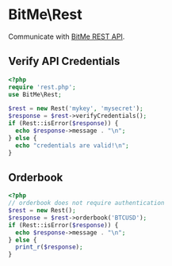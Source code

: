 # BitMe\Rest

Communicate with [BitMe REST API](http://bitme.github.com/rest/).

## Verify API Credentials

```php
<?php
require 'rest.php';
use BitMe\Rest;

$rest = new Rest('mykey', 'mysecret');
$response = $rest->verifyCredentials();
if (Rest::isError($response)) {
  echo $response->message . "\n";
} else {
  echo "credentials are valid!\n";
}
```

## Orderbook

```php
<?php
// orderbook does not require authentication
$rest = new Rest();
$response = $rest->orderbook('BTCUSD');
if (Rest::isError($response)) {
  echo $response->message . "\n";
} else {
  print_r($response);
}
```
